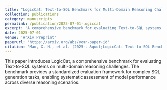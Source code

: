 ```yaml
---
title: "LogicCat: Text-to-SQL Benchmark for Multi-Domain Reasoning Challenges"
collection: publications
category: manuscripts
permalink: /publication/2025-07-01-logiccat
excerpt: 'A comprehensive benchmark for evaluating Text-to-SQL systems on multi-domain reasoning challenges.'
date: 2025-07-01
venue: 'ArXiv Preprint'
paperurl: 'https://arxiv.org/abs/your-paper-id'
citation: 'Mao, X. H., et al. (2025). &quot;LogicCat: Text-to-SQL Benchmark for Multi-Domain Reasoning Challenges.&quot; <i>ArXiv Preprint</i>.'
---
```

This paper introduces LogicCat, a comprehensive benchmark for evaluating Text-to-SQL systems on multi-domain reasoning challenges. The benchmark provides a standardized evaluation framework for complex SQL generation tasks, enabling systematic assessment of model performance across diverse reasoning scenarios. 